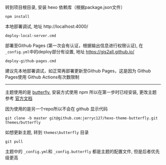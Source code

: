 转到项目根目录, 安装 hexo 依赖库（根据package.json文件）
```
npm install
```

本地部署调试, 地址 http://localhost:4000/
```
deploy-local-server.cmd
```

部署至Github Pages (第一次会有认证，根据输出信息进行权限认证), 在`_config.yml`中的deploy部分有设置, 地址 https://gis2all.github.io/
```
deploy-github-pages.cmd
```

建议先本地部署调试，如正常再部署更新至Github Pages，这是因为 Github Pages使用 Github Actions有次数限制

---

主题使用的是 [butterfly](https://github.com/jerryc127/hexo-theme-butterfly), 安装方式使用 npm 所以在第一步时已经安装, 更改主题参考 [官方文档](https://butterfly.js.org/)

因为使用的是另一个repo所以不会在 github 显示代码
```
git clone -b master git@github.com:jerryc127/hexo-theme-butterfly.git themes/butterfly
```

如想更新主题, 转到 `themes\butterfly` 目录
```
git pull
```

主题中的 `_config.yml`和 `_config.butterfly` 都是主题的配置文件, 但是后者优先级更高
